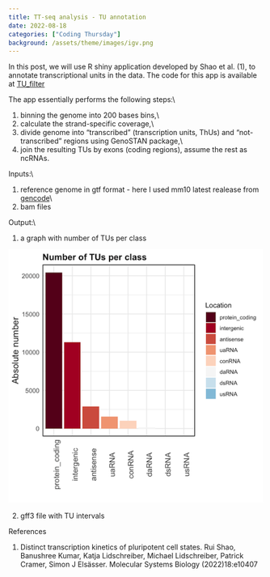 ```yaml
---
title: TT-seq analysis - TU annotation
date: 2022-08-18
categories: ["Coding Thursday"]
background: /assets/theme/images/igv.png
---
```


In this post, we will use R shiny application developed by Shao et al. (1), to annotate transcriptional units in the data. The code for this app is available at [TU_filter](https://github.com/shaorray/TU_filter)

The app essentially performs the following steps:\
1) binning the genome into 200 bases bins,\
2) calculate the strand-specific coverage,\
3) divide genome into “transcribed” (transcription units, ThUs) and “not-transcribed” regions using GenoSTAN package,\
4) join the resulting TUs by exons (coding regions), assume the rest as ncRNAs.

Inputs:\
1) reference genome in gtf format - here I used mm10 latest realease from [gencode](https://www.gencodegenes.org/mouse/release_M25.html)\
2) bam files

Output:\
1) a graph with number of TUs per class

![TUs per class](/assets/theme/images/TU.png)

2) gff3 file with TU intervals

References
1. Distinct transcription kinetics of pluripotent cell states. Rui Shao, Banushree Kumar, Katja Lidschreiber, Michael Lidschreiber, Patrick Cramer, Simon J Elsässer. Molecular Systems Biology (2022)18:e10407
